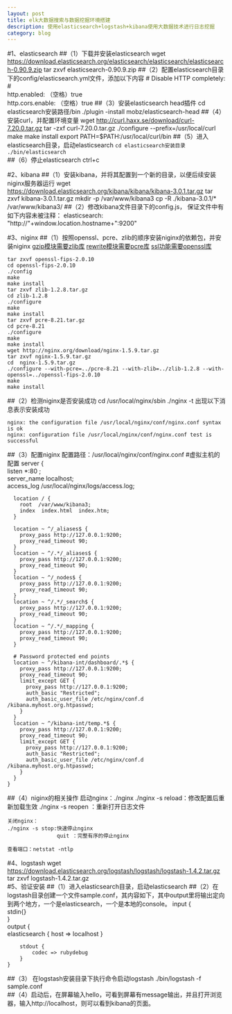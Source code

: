 ```yaml
---
layout: post
title: elk大数据搜索与数据挖掘环境搭建
description: 使用elasticsearch+logstash+kibana使用大数据技术进行日志挖掘
category: blog
---
```


#1、elasticsearch
##（1）下载并安装elasticsearch
      wget https://download.elasticsearch.org/elasticsearch/elasticsearch/elasticsearch-0.90.9.zip
      tar zxvf elasticsearch-0.90.9.zip
##（2）配置elasticsearch目录下的config/elasticsearch.yml文件，添加以下内容
    # Disable HTTP completely:  
    #  
    http.enabled: （空格）true  
    http.cors.enable: （空格）true 
##（3）安装elasticsearch head插件
    cd elasticsearch安装路径/bin
    ./plugin -install mobz/elasticsearch-head
##（4）安装curl，并配置环境变量
    wget http://curl.haxx.se/download/curl-7.20.0.tar.gz
    tar -zxf curl-7.20.0.tar.gz
    ./configure --prefix=/usr/local/curl
    make
    make install
    export PATH=$PATH:/usr/local/curl/bin
##（5）进入elasticsearch目录，启动elasticsearch
    ` cd elasticsearch安装目录  
    ./bin/elasticsearch  `  
##（6）停止elasticsearch
    ctrl+c

#2、kibana
##（1）安装kibana，并将其配置到一个新的目录，以便后续安装niginx服务器运行
    wget https://download.elasticsearch.org/kibana/kibana/kibana-3.0.1.tar.gz 
    tar zxvf kibana-3.0.1.tar.gz 
    mkdir -p /var/www/kibana3 
    cp -R ./kibana-3.0.1/* /var/www/kibana3/ 
##（2）修改kibana文件目录下的config.js， 保证文件中有如下内容未被注释：
    elasticsearch: "http://"+window.location.hostname+":9200"

#3、niginx
##（1）按照openssl、pcre、zlib的顺序安装niginx的依赖包，并安装niginx
[gzip模块需要zlib库](www.zlib.net/)
[rewrite模块需要pcre库](www.pcre.org/)
[ssl功能需要openssl库](www.openssl.org/)

    tar zxvf openssl-fips-2.0.10
    cd openssl-fips-2.0.10
    ./config
    make
    make install
    tar zxvf zlib-1.2.8.tar.gz
    cd zlib-1.2.8 
    ./configure
    make
    make install
    tar zxvf pcre-8.21.tar.gz 
    cd pcre-8.21
    ./configure
    make
    make install
    wget http://nginx.org/download/nginx-1.5.9.tar.gz
    tar zxvf nginx-1.5.9.tar.gz
    cd  nginx-1.5.9.tar.gz
    ./configure --with-pcre=../pcre-8.21 --with-zlib=../zlib-1.2.8 --with-     openssl=../openssl-fips-2.0.10
    make
    make install
##（2）检测niginx是否安装成功
    cd /usr/local/nginx/sbin
    ./nginx -t
出现以下消息表示安装成功
 
    nginx: the configuration file /usr/local/nginx/conf/nginx.conf syntax is ok 
    nginx: configuration file /usr/local/nginx/conf/nginx.conf test is successful 
##（3）配置niginx
配置路径：/usr/local/nginx/conf/nginx.conf 
    #虚拟主机的配置
    server {  
      listen                *:80 ;    
      server_name           localhost;  
      access_log            /usr/local/nginx/logs/access.log; 
  
      location / {  
        root  /var/www/kibana3;  
        index  index.html  index.htm;  
      }  
  
      location ~ ^/_aliases$ {  
        proxy_pass http://127.0.0.1:9200;  
        proxy_read_timeout 90;  
      }  
      location ~ ^/.*/_aliases$ {  
        proxy_pass http://127.0.0.1:9200;  
        proxy_read_timeout 90;  
      }  
      location ~ ^/_nodes$ {  
        proxy_pass http://127.0.0.1:9200;  
        proxy_read_timeout 90;  
      }  
      location ~ ^/.*/_search$ {  
        proxy_pass http://127.0.0.1:9200;  
        proxy_read_timeout 90;  
      }  
      location ~ ^/.*/_mapping {  
        proxy_pass http://127.0.0.1:9200;  
        proxy_read_timeout 90;  
      }  
  
      # Password protected end points  
      location ~ ^/kibana-int/dashboard/.*$ {  
        proxy_pass http://127.0.0.1:9200;  
        proxy_read_timeout 90;  
        limit_except GET {  
          proxy_pass http://127.0.0.1:9200;  
          auth_basic "Restricted";  
          auth_basic_user_file /etc/nginx/conf.d    /kibana.myhost.org.htpasswd;  
        }  
      }  
      location ~ ^/kibana-int/temp.*$ {  
        proxy_pass http://127.0.0.1:9200;  
        proxy_read_timeout 90;  
        limit_except GET {  
          proxy_pass http://127.0.0.1:9200;  
          auth_basic "Restricted";  
          auth_basic_user_file /etc/nginx/conf.d    /kibana.myhost.org.htpasswd;  
        }  
      }  
    }  
##（4）niginx的相关操作
     启动nginx：./nginx
    ./nginx -s reload：修改配置后重新加载生效
    ./nginx -s reopen ：重新打开日志文件

    关闭nginx：
    ./nginx -s stop:快速停止nginx
                    quit ：完整有序的停止nginx

    查看端口：netstat -ntlp
#4、logstash
    wget https://download.elasticsearch.org/logstash/logstash/logstash-1.4.2.tar.gz 
    tar zxvf logstash-1.4.2.tar.gz  
#5、验证安装
##（1）进入elasticsearch目录，启动elasticsearch
##（2）在logstash目录创建一个文件sample.conf，其内容如下，其中output里将输出定向到两个地方，一个是elasticsearch，一个是本地的console。
    input {   
        stdin{}   
    }        
    output {  
        elasticsearch { host => localhost }  
      
        stdout {  
            codec => rubydebug  
        }  
    }  
##（3） 在logstash安装目录下执行命令启动logstash
    ./bin/logstash -f sample.conf  
##（4）启动后，在屏幕输入hello，可看到屏幕有message输出，并且打开浏览器，输入http://localhost，则可以看到kibana的页面。
